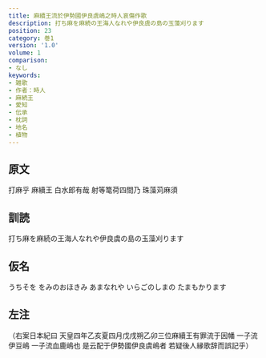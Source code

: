 ```yaml
---
title: 麻續王流於伊勢國伊良虞嶋之時人哀傷作歌
description: 打ち麻を麻続の王海人なれや伊良虞の島の玉藻刈ります
position: 23
category: 巻1
version: '1.0'
volume: 1
comparison:
- なし
keywords:
- 雑歌
- 作者：時人
- 麻続王
- 愛知
- 伝承
- 枕詞
- 地名
- 植物
---
```


## 原文

打麻乎 麻續王 白水郎有哉 射等篭荷四間乃 珠藻苅麻須

## 訓読

打ち麻を麻続の王海人なれや伊良虞の島の玉藻刈ります

## 仮名

うちそを をみのおほきみ あまなれや いらごのしまの たまもかります

## 左注

（右案日本紀曰 天皇四年乙亥夏四月戊戌朔乙卯三位麻續王有罪流于因幡 一子流伊豆嶋 一子流血鹿嶋也 是云配于伊勢國伊良虞嶋者 若疑後人縁歌辞而誤記乎）
